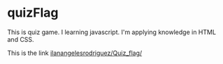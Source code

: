 # quizFlag
This is quiz game. I learning javascript. I'm applying knowledge in HTML and CSS.

This is the link [ilanangelesrodriguez/Quiz_flag/](https://ilanangelesrodriguez.github.io/quizFlag/)
